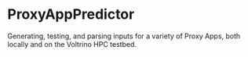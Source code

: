 # ProxyAppPredictor
Generating, testing, and parsing inputs for a  variety of Proxy Apps, both locally and on the Voltrino HPC testbed.
